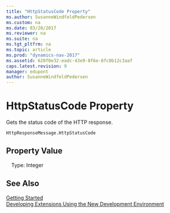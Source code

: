 ```yaml
---
title: "HttpStatusCode Property"
ms.author: SusanneWindfeldPedersen
ms.custom: na
ms.date: 03/28/2017
ms.reviewer: na
ms.suite: na
ms.tgt_pltfrm: na
ms.topic: article
ms.prod: "dynamics-nav-2017"
ms.assetid: 620f0e32-eadc-43e9-8f6e-8fc0b12c3aaf
caps.latest.revision: 9
manager: edupont
author: SusanneWindfeldPedersen
---
```


# HttpStatusCode Property
Gets the status code of the HTTP response.

```
HttpResponseMessage.HttpStatusCode
```

## Property Value
&emsp;Type: Integer

## See Also
[Getting Started](../devenv-get-started.md)  
[Developing Extensions Using the New Development Environment](../devenv-dev-overview.md)
